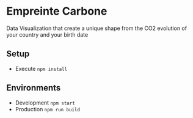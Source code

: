 # Empreinte Carbone

Data Visualization that create a unique shape from the CO2 evolution of your country and your birth date

## Setup

* Execute `npm install`

## Environments

* Development `npm start`
* Production `npm run build`
